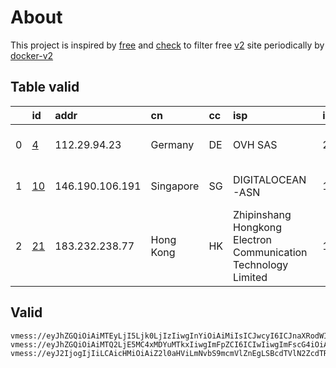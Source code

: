 
# About

This project is inspired by [free](https://github.com/freefq/free) and [check](https://github.com/yeahwu/check) to filter free [v2](https://github.com/v2fly/v2ray-core) site periodically by [docker-v2](https://hub.docker.com/r/v2ray/official)

    

## Table valid
|    | id                   | addr            | cn        | cc   | isp                                                            | ip                   | chatgpt          |
|---:|:---------------------|:----------------|:----------|:-----|:---------------------------------------------------------------|:---------------------|:-----------------|
|  0 | [4](config/4.json)   | 112.29.94.23    | Germany   | DE   | OVH SAS                                                        | 2001:41d0:700:2c84:: | Yes (Region: FR) |
|  1 | [10](config/10.json) | 146.190.106.191 | Singapore | SG   | DIGITALOCEAN-ASN                                               | 146.190.106.191      | Yes (Region: SG) |
|  2 | [21](config/21.json) | 183.232.238.77  | Hong Kong | HK   | Zhipinshang Hongkong Electron Communication Technology Limited | 104.251.224.35       | Yes (Region: US) |

## Valid
```
vmess://eyJhZGQiOiAiMTEyLjI5Ljk0LjIzIiwgInYiOiAiMiIsICJwcyI6ICJnaXRodWIuY29tL2ZyZWVmcSAtIFx1NWI4OVx1NWZiZFx1NzcwMVx1NTQwOFx1ODBhNVx1NWUwMlx1NzlmYlx1NTJhOCA0IiwgInBvcnQiOiA0MzUyNiwgImlkIjogIjIxYTliZmYyLTcyZGUtNGU2Mi05M2ZmLThiMTU5ZjY2ZDg3NSIsICJhaWQiOiAiNjQiLCAibmV0IjogInRjcCIsICJ0eXBlIjogIiIsICJob3N0IjogIiIsICJwYXRoIjogIi8iLCAidGxzIjogIiJ9
vmess://eyJhZGQiOiAiMTQ2LjE5MC4xMDYuMTkxIiwgImFpZCI6ICIwIiwgImFscG4iOiAiIiwgImZwIjogIiIsICJob3N0IjogIm0ubGlua2VkaW4uY29tIiwgImlkIjogImEzYTM1ZGJmLThhNTgtNGVhOS1kMzIxLTM5Yjc2YzNiZWRhMCIsICJuZXQiOiAid3MiLCAicGF0aCI6ICIvYWxwaGEiLCAicG9ydCI6ICIyOTA0NSIsICJwcyI6ICJnaXRodWIuY29tL2ZyZWVmcSAtIFx1N2Y4ZVx1NTZmZCAgMTAiLCAic2N5IjogImF1dG8iLCAic25pIjogIiIsICJ0bHMiOiAiIiwgInR5cGUiOiAiIiwgInYiOiAiMiJ9
vmess://eyJ2IjogIjIiLCAicHMiOiAiZ2l0aHViLmNvbS9mcmVlZnEgLSBcdTVlN2ZcdTRlMWNcdTc3MDFcdTRlMWNcdTgzOWVcdTVlMDJcdTc5ZmJcdTUyYTggMjEiLCAiYWRkIjogIjE4My4yMzIuMjM4Ljc3IiwgInBvcnQiOiAiMzUwNCIsICJpZCI6ICJhYjUzNzE5NS1iNzRjLTNkZjUtYTNhMS1kNTA0MzQ1ZTgwYmIiLCAiYWlkIjogIjAiLCAic2N5IjogImF1dG8iLCAibmV0IjogInRjcCIsICJ0eXBlIjogIm5vbmUiLCAiaG9zdCI6ICIiLCAicGF0aCI6ICIiLCAidGxzIjogIiIsICJzbmkiOiAiIiwgImFscG4iOiAiIn0=
```

